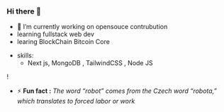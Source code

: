 ### Hi there :wave:

- 🔭 I’m currently working on opensouce contrubution
- learning fullstack web dev
- learing BlockChain Bitcoin Core
* skills:
  *  Next js, MongoDB , TailwindCSS , Node JS

!



- ⚡ <b>Fun fact :</b> <i> The word “robot” comes from the Czech word “robota,” which translates to forced labor or work</i>
         
